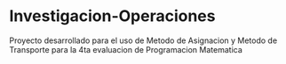 # Investigacion-Operaciones
Proyecto desarrollado para el uso de Metodo de Asignacion y Metodo de Transporte para la 4ta evaluacion de Programacion Matematica
